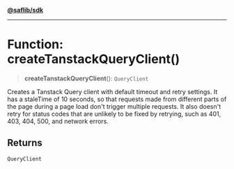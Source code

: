[**@saflib/sdk**](../../../index.md)

***

# Function: createTanstackQueryClient()

> **createTanstackQueryClient**(): `QueryClient`

Creates a Tanstack Query client with default timeout and retry settings. It has a staleTime of 10 seconds, so that requests made from different parts of the page during a page load don't trigger multiple requests. It also doesn't retry for status codes that are unlikely to be fixed by retrying, such as 401, 403, 404, 500, and network errors.

## Returns

`QueryClient`
